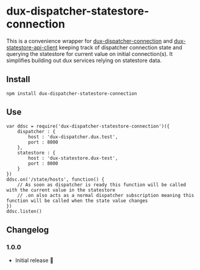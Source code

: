 # dux-dispatcher-statestore-connection

This is a convenience wrapper for [dux-dispatcher-connection](https://github.com/asbjornenge/dux-dispatcher-connection) and [dux-statestore-api-client](https://github.com/asbjornenge/dux-statestore-api-client) keeping track of dispatcher connection state and querying the statestore for current value on initial connection(s). It simplifies building out dux services relying on statestore data.

## Install

    npm install dux-dispatcher-statestore-connection

## Use

    var ddsc = require('dux-dispatcher-statestore-connection')({
        dispatcher : {
            host : 'dux-dispatcher.dux.test',
            port : 8000
        },
        statestore : {
            host : 'dux-statestore.dux-test',
            port : 8000
        }
    })
    ddsc.on('/state/hosts', function() {
        // As soon as dispatcher is ready this function will be called with the current value in the statestore
        // .on also acts as a normal dispatcher subscription meaning this function will be called when the state value changes
    })
    ddsc.listen()

## Changelog

### 1.0.0

* Initial release :tada:
